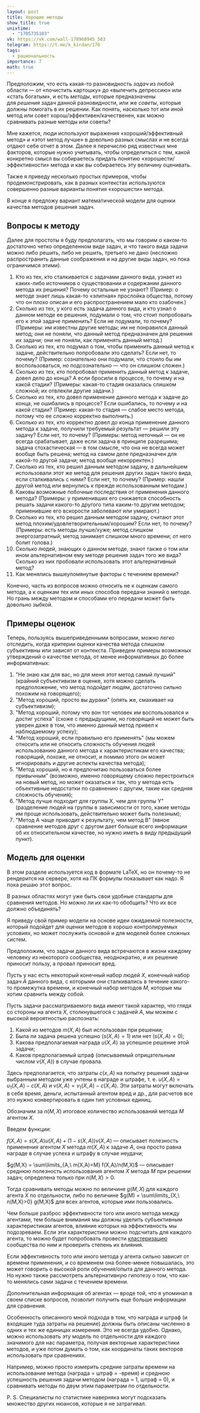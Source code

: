 ```yaml
---
layout: post
title: Хорошие методы
show_title: true
unixtime:
  - "1705735103"
vk: https://vk.com/wall-178968945_503
telegram: https://t.me/k_kirdan/176
tags:
  - рациональность
importance: 7
math: true
---
```

Предположим, что есть какая-то разновидность _задач_ из любой области — от «почистить картошку» до «вылечить депрессию» или «стать богатым», и есть _методы_, которые предназначены для _решения_ задач данной разновидности, или же _советы_, которые должны помогать в их решении. Как понять, насколько тот или иной метод или совет хорош/эффективен/качественен, как можно сравнивать разные методы или советы?

Мне кажется, люди используют выражения «хороший/эффективный метод» и «этот метод лучше» в довольно разных смыслах и не всегда отдают себе отчет в этом. Далее я перечислю ряд известных мне факторов, которые нужно учитывать, чтобы определиться с тем, какой конкретно смысл вы собираетесь придать понятию «хорошести/эффективности» метода и как вы собираетесь эту величину оценивать.

Также я приведу несколько простых примеров, чтобы продемонстрировать, как в разных контекстах используются совершенно разные варианты понятия «хорошести» метода.

В конце я предложу вариант математической модели для оценки качества методов решения задач.

## Вопросы к методу

Далее для простоты я буду предполагать, что мы говорим о каком-то достаточно четко определенном виде задач, и что такого вида задачи можно либо решить, либо не решить, третьего не дано (несложно распространить данные соображения и на другие виды задач, но пока ограничимся этими).

1. Кто из тех, кто сталкивается с задачами данного вида, узнает из каких-либо источников о существовании и содержании данного метода их решения? Почему остальные не узнают? (Пример: о методе знает лишь какая-то «элитная» прослойка общества, потому что он плохо описан и его распространением мало кто озабочен.)
2. Сколько из тех, у кого есть задача данного вида, и кто узнал о данном методе ее решения, подумали о том, что стоит попробовать его к этой задаче применить? Если не подумали, то почему? (Примеры: им известны другие методы; им не понравился данный метод; они не поняли, что данный метод предназначен для решения их задачи; они не поняли, как применять данный метод.)
3. Сколько из тех, кто подумал о том, чтобы применить данный метод к задаче, действительно попробовали это сделать? Если нет, то почему? (Пример: сознательно они подумали, что стоило бы им воспользоваться, но подсознательно — что он слишком сложен.)
4. Сколько из тех, кто попробовал применить данный метод к задаче, довел дело до конца? А если бросили в процессе, то почему и на какой стадии? (Примеры: какая-то стадия оказалась слишком сложной; их отвлекли другие задачи.)
5. Сколько из тех, кто довел применение данного метода к задаче до конца, не ошибались в процессе? Если ошибались, то почему и на какой стадии? (Пример: какая-то стадия — слабое место метода, потому что ее сложно корректно выполнить.)
6. Сколько из тех, кто корректно довел до конца применение данного метода к задаче, получили требуемый результат — решили эту задачу? Если нет, то почему? (Примеры: метод неточный — он не всегда срабатывает, даже если задача в принципе разрешима; задача стохастическая — в том смысле, что она не всегда может вообще быть решена; метод на самом деле предназначен для какой-то другой задачи; метод вообще некорректен.)
7. Сколько из тех, кто решил данным методом задачу, в дальнейшем использовали этот же метод для решения других задач такого вида, если сталкивались с ними? Если нет, то почему? (Пример: нашли другой метод или вернулись к прежде использованным методам.)
8. Каковы возможные побочные последствия от применения данного метода? (Примеры: у применивших его снижается способность решать задачи какого-то другого типа каким-то другим методом; применившие его вскорости заболевают или умирают.)
9. Сколько из тех, кто решил данным методом задачу, считают этот метод плохим/удовлетворительным/хорошим? Если нет, то почему? (Примеры: есть методы лучше/хуже; метод слишком энергозатратный; метод занимает слишком много времени; от него болит голова.)
10. Сколько людей, знающих о данном методе, знают также о том или ином альтернативном ему методе решения задач того же вида? Сколько из них пробовали использовать этот альтернативный метод?
11. Как менялись вышеупомянутые факторы с течением времени?

Конечно, часть из вопросов можно относить не к оценкам самого метода, а к оценкам тех или иных способов передачи знаний о методе. Но грань между методом и способами его передачи может быть довольно зыбкой.

## Примеры оценок

Теперь, пользуясь вышеприведенными вопросами, можно легко отследить, когда критерии оценки качества метода слишком субъективны или зависят от контекста. Приведем примеры возможных утверждений о качестве метода, от менее информативных до более информативных:

1. "Не знаю как для вас, но для меня этот метод самый лучший" (крайний субъективизм в оценке, хотя можно сделать предположение, что метод подойдет людям, достаточно сильно похожим на говорящего);
2. "Метод хороший, просто вы дураки" (опять же, смахивает на субъективизм);
3. "Метод хороший, потому что вон тот человек им воспользовался и достиг успеха" (схоже с предыдущими, но говорящий не может быть уверен даже в том, что именно данный метод привел к наблюдаемому успеху);
4. "Метод хороший, если правильно его применять" (мы можем относить или не относить сложность обучения людей использованию данного метода к характеристикам его качества; говорящий, похоже, не относит, и помимо этого он может игнорировать и другие аспекты качества метода);
5. "Метод хороший, но я предпочитаю пользоваться более привычным" (возможно, именно говорящему сложно перестроиться на новый метод, но может оказаться и так, что у метода есть объективные недостатки по сравнению с другим, такие как средняя сложность обучения);
6. "Метод лучше подходит для группы X, чем для группы Y" (разделение людей на группы в зависимости от того, какие методы им проще использовать, действительно может быть полезным);
7. "Метод A чаще приводит к результату, чем метод B" (явное сравнение методов друг с другом дает больше всего информации об их относительном качестве, но нужно иметь в виду предыдущий пункт).

## Модель для оценки

<span class="draft">В этом разделе используется код в формате LaTeX, но он почему-то не рендерится на сервере, хотя на ПК формулы показывает как надо. Я пока решаю этот вопрос.</span>

В разных областях могут уже быть свои удобные стандарты для сравнения методов. Но можно ли их как-то обобщить? Что их все должно объединять?

Я приведу свой пример модели на основе идеи ожидаемой полезности, который подойдет для оценки методов в хорошо контролируемых условиях, но может послужить основой и для моделей более сложных систем.

Предположим, что задачи данного вида встречаются в жизни каждому человеку из некоторого сообщества, неоднократно, и их решение приносит пользу, а провал приносит вред.

Пусть у нас есть некоторый конечный набор людей $X$, конечный набор задач $A$ данного вида, с которыми они сталкивались в течение какого-то промежутка времени, и конечный набор методов $M$, которые мы хотим сравнить между собой.

Пусть задачи рассматриваемого вида имеют такой характер, что глядя со стороны на агента $X$, столкнувшегося с задачей $A$, мы можем с высокой вероятностью распознать:
1. Какой из методов $m(X,A)$ был использован при решении;
2. Была ли задача решена успешно ($s(X,A) = 1$) или нет ($s(X,A) = 0$);
3. Какова предполагаемая награда $u(X,A)$ за успешное решение этой задачи;
4. Каков предполагаемый штраф (описываемый отрицательным числом $v(X,A)$) в случае провала.

Здесь предполагается, что затраты $c(x,A)$ на попытку решения задачи выбранным методом уже учтены в награде и штрафе, т. е. $u(X,A) = u_1(X,A) - c(X,A)$ и $v(X,A) = v_1(X,A) - c(X,A)$. Эти затраты могут включать в себя время, деньги, испытанный агентом вред и др., для расчетов все это нужно конвертировать в один тип условных единиц.

Обозначим за $n(M,X)$ итоговое количество использований метода $M$ агентом $X$.

Введем функции:

$f(X,A) = s(X,A) u(X,A) + (1 - s(X, A)) v(X,A)$ — описывает полезность применения агентом $X$ метода $m(X,A)$ к задаче $A$, она просто равна награде в случае успеха и штрафу в случае неудачи;

$g(M,X) = \sum\limits_{A,\ m(X,A)=M} f(X,A)/n(M,X)$ — описывает среднюю полезность использования агентом $X$ метода $M$ при решении задач; определена только при $n(M,X)>0$.

Тогда сравнивать методы можно по величине $g(M,X)$ для каждого агента $X$ по отдельности, либо по величине $g(M) = \sum\limits_{X,\ n(M,X)>0} g(M,X)$ для всех агентов, которые ими пользовались.

Чем больше разброс эффективности того или иного метода между агентами, тем больше внимания мы должны уделить субъективным характеристикам агентов, влияние которых на эффективность мы подозреваем. Если эти характеристики можно подсчитать для каждого агента, то можно будет попробовать провести [кластеризацию](https://ru.wikipedia.org/wiki/%D0%9A%D0%BB%D0%B0%D1%81%D1%82%D0%B5%D1%80%D0%BD%D1%8B%D0%B9_%D0%B0%D0%BD%D0%B0%D0%BB%D0%B8%D0%B7) сообщества по ним и проверить степень их влияния.

Если эффективность того или иного метода у агента сильно зависит от времени применения, и со временем она более-менее повышалась, это может говорить о высокой роли обучения/опыта для данного метода. Но нужно также рассмотреть альтернативную гипотезу о том, что как-то менялись сами задачи с течением времени.

Дополнительная информация об агентах — вроде той, что я упоминал в своем списке вопросов, позволит получить еще больше информации для сравнения.

Особенность описанного мной подхода в том, что награда и штраф (и входящие туда затраты на решение) должны быть описаны численно в одних и тех же единицах измерения. Это не всегда удобно. Однако, можно использовать эту модель по отдельности для каждого значимого для нас параметра, получая векторные характеристики методов, и уже потом думать о том, как координаты таких векторов использовать при сравнениях.

Например, можно просто измерить средние затраты времени на использование метода (награда = штраф = -время) и среднюю успешность решения задачи методом (награда = 1, штраф = 0), и сравнивать методы по двум этим параметрам по отдельности.

P. S. Специалисты по статистике наверняка могут подсказать множество других нюансов, которые я не затрагивал.